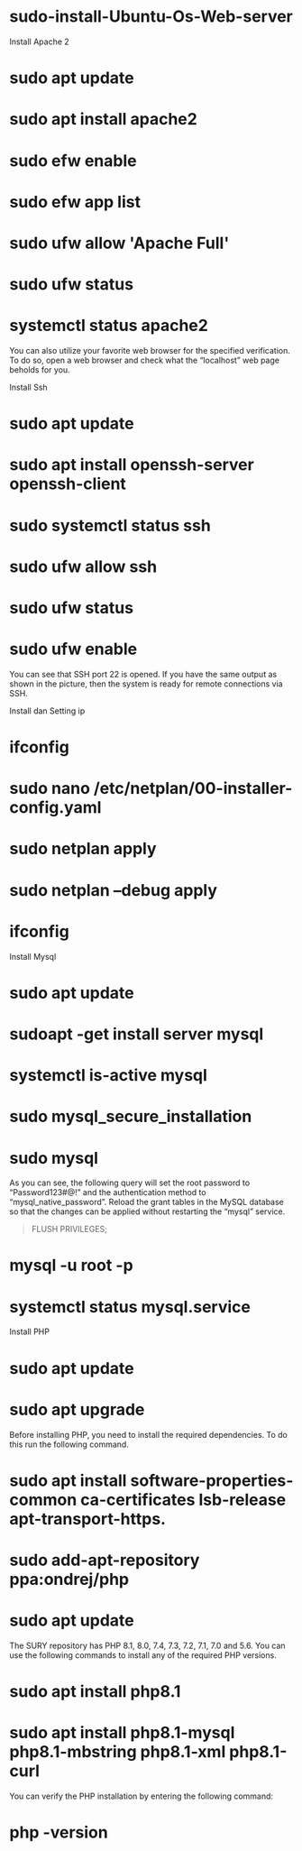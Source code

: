 # sudo-install-Ubuntu-Os-Web-server

Install Apache 2
# sudo apt update
# sudo apt install apache2
# sudo efw enable
# sudo efw app list
# sudo ufw allow 'Apache Full'
# sudo ufw status
# systemctl status apache2
You can also utilize your favorite web browser for the specified verification. To do so, open a web browser and check what the “localhost” web page beholds for you.

Install Ssh
# sudo apt update
# sudo apt install openssh-server openssh-client
# sudo systemctl status ssh
# sudo ufw allow ssh
# sudo ufw status
# sudo ufw enable
You can see that SSH port 22 is opened. If you have the same output as shown in the picture, then the system is ready for remote connections via SSH.

Install dan Setting ip
# ifconfig
# sudo nano /etc/netplan/00-installer-config.yaml
# sudo netplan apply
# sudo netplan –debug apply
# ifconfig

Install Mysql
# sudo apt update
# sudoapt -get install server mysql
# systemctl is-active mysql
# sudo mysql_secure_installation
# sudo mysql
As you can see, the following query will set the root password to “Password123#@!” and the authentication method to “mysql_native_password”.
Reload the grant tables in the MySQL database so that the changes can be applied without restarting the “mysql” service.
> FLUSH PRIVILEGES;
# mysql -u root -p
# systemctl status mysql.service

Install PHP
# sudo apt update
# sudo apt upgrade 
Before installing PHP, you need to install the required dependencies. To do this run the following command.
# sudo apt install software-properties-common ca-certificates lsb-release apt-transport-https.
# sudo add-apt-repository ppa:ondrej/php
# sudo apt update
The SURY repository has PHP 8.1, 8.0, 7.4, 7.3, 7.2, 7.1, 7.0 and 5.6. You can use the following commands to install any of the required PHP versions.
# sudo apt install php8.1
# sudo apt install php8.1-mysql php8.1-mbstring php8.1-xml php8.1-curl
You can verify the PHP installation by entering the following command:
# php -version